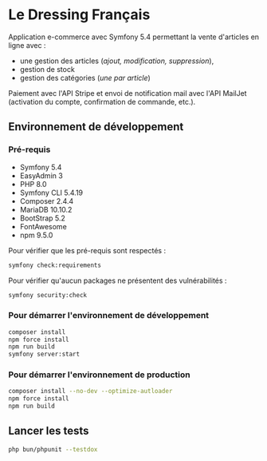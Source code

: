 # Le Dressing Français

Application e-commerce avec Symfony 5.4 permettant la vente d'articles en ligne avec :
* une gestion des articles (*ajout, modification, suppression*),
* gestion de stock
* gestion des catégories (*une par article*)

Paiement avec l'API Stripe et envoi de notification mail avec l'API MailJet (activation du compte, confirmation de commande, etc.).

## Environnement de développement

### Pré-requis

* Symfony 5.4
* EasyAdmin 3
* PHP 8.0
* Symfony CLI 5.4.19
* Composer 2.4.4
* MariaDB 10.10.2
* BootStrap 5.2
* FontAwesome
* npm 9.5.0

Pour vérifier que les pré-requis sont respectés :
```bash
symfony check:requirements
```

Pour vérifier qu'aucun packages ne présentent des vulnérabilités :
```bash
symfony security:check
```

### Pour démarrer l'environnement de développement

```bash
composer install
npm force install
npm run build
symfony server:start
```

### Pour démarrer l'environnement de production

```bash
composer install --no-dev --optimize-autloader
npm force install
npm run build
```

## Lancer les tests

```bash
php bun/phpunit --testdox
```